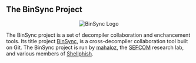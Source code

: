 ## The BinSync Project  

<p align="center">
   <img src="https://i.imgur.com/qdesKpg.png" alt="BinSync Logo"/>
</p>

The BinSync project is a set of decompiler collaboration and enchancement tools. Its title project [BinSync](https://binsync.net), 
is a cross-decompiler collaboration tool built on Git. The BinSync project is run by [mahaloz](https://github.com/mahaloz), the [SEFCOM](https://sefcom.asu.edu) research lab, 
and various members of [Shellphish](https://shellphish.net). 
